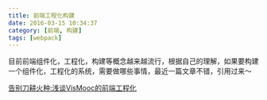 ```yaml
---
title: 前端工程化构建
date: 2016-03-15 10:34:37
category: [前端, 构建]
tags: [webpack]
---
```

目前前端组件化，工程化，构建等概念越来越流行，根据自己的理解，如果要构建一个组件化，工程化的系统，需要做哪些事情，最近一篇文章不错，引用过来～

[告别刀耕火种:浅谈VisMooc的前端工程化](http://www.tuicool.com/articles/rmYN7bV)
